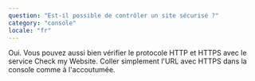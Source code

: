 ```yaml
---
question: "Est-il possible de contrôler un site sécurisé ?"
category: "console"
locale: "fr"
---
```


Oui. Vous pouvez aussi bien vérifier le protocole HTTP et HTTPS avec le service Check my Website. Coller simplement l'URL avec HTTPS dans la console comme à l'accoutumée.